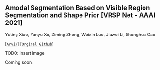 ## Amodal Segmentation Based on Visible Region Segmentation and Shape Prior [VRSP Net - AAAI 2021]

Yuting Xiao, Yanyu Xu, Ziming Zhong, Weixin Luo, Jiawei Li, Shenghua Gao

[[`Arvix`](https://arxiv.org/abs/2012.05598)] [[`Orginal Github`](https://github.com/YutingXiao/Amodal-Segmentation-Based-on-Visible-Region-Segmentation-and-Shape-Prior)] 

TODO: insert image


Coming soon.

